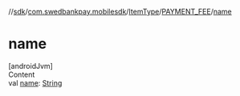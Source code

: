 //[sdk](../../../../index.md)/[com.swedbankpay.mobilesdk](../../index.md)/[ItemType](../index.md)/[PAYMENT_FEE](index.md)/[name](name.md)



# name  
[androidJvm]  
Content  
val [name](name.md): [String](https://kotlinlang.org/api/latest/jvm/stdlib/kotlin/-string/index.html)  



